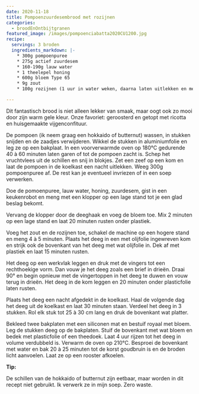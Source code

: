 ```yaml
---
date: 2020-11-18
title: Pompoenzuurdesembrood met rozijnen
categories:
  - broodEnOntbijtgranen
featured_image: /images/pompoenciabatta2020CU1200.jpg
recipe:
  servings: 3 broden
  ingredients_markdown: |-
    * 300g pompoenpuree 
    * 275g actief zuurdesem
    * 160-190g lauw water
    * 1 theelepel honing
    * 600g bloem Type 65
    * 9g zout
    * 100g rozijnen (1 uur in water weken, daarna laten uitlekken en met een keukenpapier droogdeppen)
---
```

Dit fantastisch brood is niet alleen lekker van smaak, maar oogt ook zo mooi door zijn warm gele kleur. Onze favoriet: geroosterd en getopt met ricotta en huisgemaakte vijgenconfituur.

<!--more-->

De pompoen (ik neem graag een hokkaido of butternut) wassen, in stukken snijden en de zaadjes verwijderen. Wikkel de stukken in aluminiumfolie en leg ze op een bakplaat.
In een voorverwarmde oven op 180°C gedurende 40 à 60 minuten laten garen of tot de pompoen zacht is.
Schep het vruchtvlees uit de schillen en snij in blokjes. Zet een zeef op een kom en laat de pompoen in de koelkast een nacht uitlekken.
Weeg 300g pompoenpuree af. De rest kan je eventueel invriezen of in een soep verwerken.

Doe de pomoenpuree, lauw water, honing, zuurdesem, gist in een keukenrobot en meng met een klopper op een lage stand tot je een glad beslag bekomt.

Vervang de klopper door de deeghaak en voeg de bloem toe.
Mix 2 minuten op een lage stand en laat 20 minuten rusten onder plastiek.

Voeg het zout en de rozijnen toe, schakel de machine op een hogere stand en meng 4 à 5 minuten. 
Plaats het deeg in een met olijfolie ingewreven kom en strijk ook de bovenkant van het deeg met wat olijfolie in. Dek af met plastiek en laat 15 minuten rusten.

Het deeg op een werkvlak leggen en druk met de vingers tot een rechthoekige vorm. Dan vouw je het deeg zoals een brief in drieën.
Draai 90° en begin opnieuw met de vingertoppen in het deeg te duwen en vouw terug in drieën.
Het deeg in de kom leggen en 20 minuten onder plasticfolie laten rusten.

Plaats het deeg een nacht afgedekt in de koelkast. 
Haal de volgende dag het deeg uit de koelkast en laat 30 minuten staan.
Verdeel het deeg in 3 stukken.
Rol elk stuk tot 25 à 30 cm lang en druk de bovenkant wat platter.

Bekleed twee bakplaten met een siliconen mat en bestuif royaal met bloem.
Leg de stukken deeg op de bakplaten. Stuif de bovenkant met wat bloem en bedek met plasticfolie of een theedoek.
Laat 4 uur rijzen tot het deeg in volume verdubbeld is.
Verwarm de oven op 210°C.
Besproei de bovenkant met water en bak 20 à 25 minuten tot de korst goudbruin is en de broden licht aanvoelen.
Laat ze op een rooster afkoelen.

<b>Tip: </b>

De schillen van de hokkaido of butternut zijn eetbaar, maar worden in dit recept niet gebruikt. Ik verwerk ze in mijn soep.
Zero waste.
